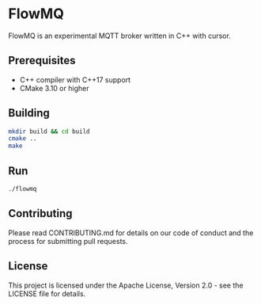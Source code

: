 # FlowMQ

FlowMQ is an experimental MQTT broker written in C++ with cursor.

## Prerequisites

- C++ compiler with C++17 support
- CMake 3.10 or higher

## Building

```bash
mkdir build && cd build
cmake ..
make
```

## Run

```bash
./flowmq
```

## Contributing

Please read CONTRIBUTING.md for details on our code of conduct and the process for submitting pull requests.

## License

This project is licensed under the Apache License, Version 2.0 - see the LICENSE file for details.
